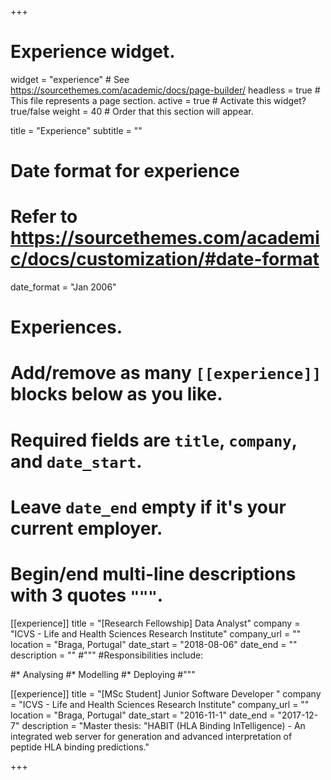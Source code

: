 +++
# Experience widget.
widget = "experience"  # See https://sourcethemes.com/academic/docs/page-builder/
headless = true  # This file represents a page section.
active = true  # Activate this widget? true/false
weight = 40  # Order that this section will appear.

title = "Experience"
subtitle = ""

# Date format for experience
#   Refer to https://sourcethemes.com/academic/docs/customization/#date-format
date_format = "Jan 2006"

# Experiences.
#   Add/remove as many `[[experience]]` blocks below as you like.
#   Required fields are `title`, `company`, and `date_start`.
#   Leave `date_end` empty if it's your current employer.
#   Begin/end multi-line descriptions with 3 quotes `"""`.
[[experience]]
  title = "[Research Fellowship] Data Analyst"
  company = "ICVS - Life and Health Sciences Research Institute"
  company_url = ""
  location = "Braga, Portugal"
  date_start = "2018-08-06"
  date_end = ""
  description = ""
  #"""
  #Responsibilities include:
  
  #* Analysing
  #* Modelling
  #* Deploying
  #"""

[[experience]]
  title = "[MSc Student] Junior Software Developer "
  company = "ICVS - Life and Health Sciences Research Institute"
  company_url = ""
  location = "Braga, Portugal"
  date_start = "2016-11-1"
  date_end = "2017-12-7"
  description = "Master thesis: "HABIT (HLA Binding InTelligence) - An integrated web server for generation and advanced interpretation of peptide HLA binding predictions."

+++
